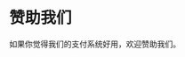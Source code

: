 # 赞助我们

如果你觉得我们的支付系统好用，欢迎赞助我们。

<Box
:items="[
{
name: '支付宝',
link: 'Zz/1729582294507.jpg',
icon: 'fab fa-alipay',
color: '#00a1e9',
tag: '打赏'
},
{
name: '微信',
link: 'Zz/mm_facetoface_collect_qrcode_1727788933619.png',
icon: 'fab fa-weixin',
color: '#2ca83c',
tag: '打赏'
},
{
name: '微信赞赏码',
link: 'Zz/mm_reward_qrcode_1727788764724.png',
icon: 'fab fa-weixin',
color: '#2ca83c',
tag: '打赏'
},
]"
/>
